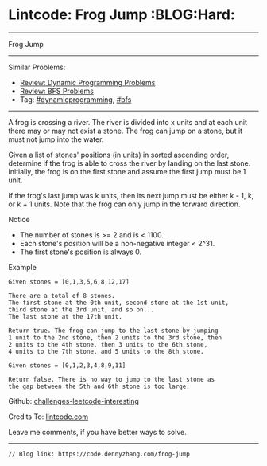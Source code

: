 
# Lintcode: Frog Jump     :BLOG:Hard:

---

Frog Jump  

---

Similar Problems:  

-   [Review: Dynamic Programming Problems](https://code.dennyzhang.com/review-dynamicprogramming)
-   [Review: BFS Problems](https://code.dennyzhang.com/review-bfs)
-   Tag: [#dynamicprogramming](https://code.dennyzhang.com/tag/dynamicprogramming),  [#bfs](https://code.dennyzhang.com/tag/bfs)

---

A frog is crossing a river. The river is divided into x units and at each unit there may or may not exist a stone. The frog can jump on a stone, but it must not jump into the water.  

Given a list of stones' positions (in units) in sorted ascending order, determine if the frog is able to cross the river by landing on the last stone. Initially, the frog is on the first stone and assume the first jump must be 1 unit.  

If the frog's last jump was k units, then its next jump must be either k - 1, k, or k + 1 units. Note that the frog can only jump in the forward direction.  

Notice  

-   The number of stones is >= 2 and is < 1100.
-   Each stone's position will be a non-negative integer < 2^31.
-   The first stone's position is always 0.

Example  

    Given stones = [0,1,3,5,6,8,12,17]
    
    There are a total of 8 stones.
    The first stone at the 0th unit, second stone at the 1st unit,
    third stone at the 3rd unit, and so on...
    The last stone at the 17th unit.
    
    Return true. The frog can jump to the last stone by jumping
    1 unit to the 2nd stone, then 2 units to the 3rd stone, then
    2 units to the 4th stone, then 3 units to the 6th stone,
    4 units to the 7th stone, and 5 units to the 8th stone.
    
    Given stones = [0,1,2,3,4,8,9,11]
    
    Return false. There is no way to jump to the last stone as
    the gap between the 5th and 6th stone is too large.

Github: [challenges-leetcode-interesting](https://github.com/DennyZhang/challenges-leetcode-interesting/tree/master/problems/frog-jump)  

Credits To: [lintcode.com](https://code.dennyzhang.com/frog-jump)  

Leave me comments, if you have better ways to solve.  

---

    // Blog link: https://code.dennyzhang.com/frog-jump

